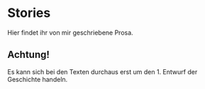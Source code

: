 # Stories

Hier findet ihr von mir geschriebene Prosa.

## Achtung!

Es kann sich bei den Texten durchaus erst um den 1. Entwurf der Geschichte handeln.
